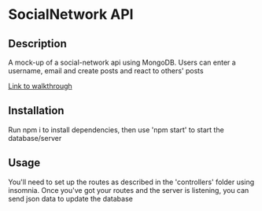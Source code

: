 # SocialNetwork API

## Description
A mock-up of a social-network api using MongoDB. Users can enter a username, email and create posts and react to others' posts

[Link to walkthrough](https://drive.google.com/file/d/12J7X4eYxF-q1pqQHTIJRt0YLvxNUAqjN/view)

## Installation
Run npm i to install dependencies, then use 'npm start' to start the database/server

## Usage
You'll need to set up the routes as described in the 'controllers' folder using insomnia. Once you've got your routes and the server is listening, you can send json data to update the database

